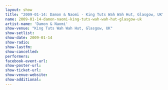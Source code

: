 ```yaml
---
layout: show
title: "2009-01-14: Damon & Naomi - King Tuts Wah Wah Hut, Glasgow, UK"
name: 2009-01-14-damon-naomi-king-tuts-wah-wah-hut-glasgow-uk
artist-name: 'Damon & Naomi'
show-venue: "King Tuts Wah Wah Hut, Glasgow, UK"
show-setlist: 
show-date: 2009-01-14
show-radio: 
show-lastfm: 
show-cancelled: 
performers: 
facebook-event-url: 
show-poster-url: 
show-ticket-url: 
show-venue-website: 
show-additional: 
---
```



